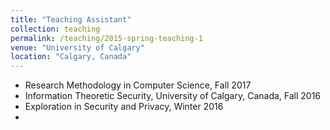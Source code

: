```yaml
---
title: "Teaching Assistant"
collection: teaching
permalink: /teaching/2015-spring-teaching-1
venue: "University of Calgary"
location: "Calgary, Canada"
---
```


* Research Methodology in Computer Science, Fall 2017
* Information Theoretic Security, University of Calgary, Canada, Fall 2016
* Exploration in Security and Privacy, Winter 2016
* 
